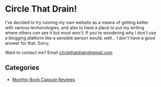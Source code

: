Circle That Drain!
==================
I've decided to try running my own website as a means of getting better with various techonologies, and also to have a place to put my writing where others _can_ see it but most _won't_. If you're wondering why I don't use a blogging platform like a sensible person would, well... I don't have a good answer for that. Sorry.

Want to contact me? Email circlethatdrain@gmail.com

Categories
----------
- [Monthly Book Capsule Reviews](reading/index)